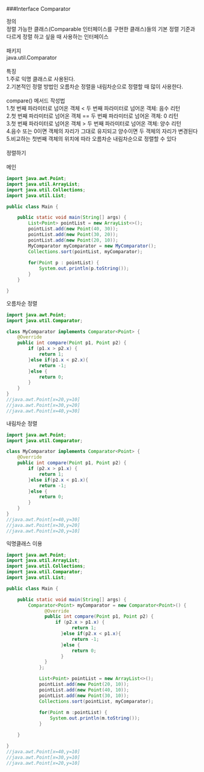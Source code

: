 ###Interface Comparator<T>

정의
<br>
정렬 가능한 클래스(Comparable 인터페이스를 구현한 클래스)들의 기본 정렬 기준과 다르게 정렬 하고 싶을 때 사용하는 인터페이스
<br>
<br>
패키지
<br>
java.util.Comparator
<br>
<br>
특징
<br>
1.주로 익명 클래스로 사용된다.
<br>
2.기본적인 정렬 방법인 오름차순 정렬을 내림차순으로 정렬할 때 많이 사용한다.
<br>
<br>
compare() 메서드 작성법
<br>
1.첫 번째 파라미터로 넘어온 객체 < 두 번째 파라미터로 넘어온 객체: 음수 리턴
<br>
2.첫 번째 파라미터로 넘어온 객체 == 두 번째 파라미터로 넘어온 객체: 0 리턴
<br>
3.첫 번째 파라미터로 넘어온 객체 > 두 번째 파라미터로 넘어온 객체: 양수 리턴
<br>
4.음수 또는 0이면 객체의 자리가 그대로 유지되고 양수이면 두 객체의 자리가 변경된다
<br>
5.비교하는 첫번째 객체의 위치에 따라 오름차순 내림차순으로 정렬할 수 있다
<br>
<br>
정렬하기
<br>
<br>
메인

```java
import java.awt.Point;
import java.util.ArrayList;
import java.util.Collections;
import java.util.List;

public class Main {

	public static void main(String[] args) {
		List<Point> pointList = new ArrayList<>();
		pointList.add(new Point(40, 30));
		pointList.add(new Point(30, 20));
		pointList.add(new Point(20, 10));
		MyComparator myComparator = new MyComparator();
		Collections.sort(pointList, myComparator);
		
		for(Point p : pointList) {
			System.out.println(p.toString());
		}
	}

}
```
오름차순 정렬

```java
import java.awt.Point;
import java.util.Comparator;

class MyComparator implements Comparator<Point> {
	@Override
	public int compare(Point p1, Point p2) {
		if (p1.x > p2.x) {
			return 1;
		}else if(p1.x < p2.x){ 
			return -1;
		}else {
			return 0;
		}
	}
}
//java.awt.Point[x=20,y=10]
//java.awt.Point[x=30,y=20]
//java.awt.Point[x=40,y=30]
```
내림차순 정렬

```java
import java.awt.Point;
import java.util.Comparator;

class MyComparator implements Comparator<Point> {
	@Override
	public int compare(Point p1, Point p2) {
		if (p2.x > p1.x) {
			return 1;
		}else if(p2.x < p1.x){ 
			return -1;
		}else {
			return 0;
		}
	}
}
//java.awt.Point[x=40,y=30]
//java.awt.Point[x=30,y=20]
//java.awt.Point[x=20,y=10]
```
익명클래스 이용

```java
import java.awt.Point;
import java.util.ArrayList;
import java.util.Collections;
import java.util.Comparator;
import java.util.List;

public class Main {

	public static void main(String[] args) {
		Comparator<Point> myComparator = new Comparator<Point>() {
			  @Override
			  public int compare(Point p1, Point p2) { 
				  if (p2.x > p1.x) {
						return 1;
					}else if(p2.x < p1.x){ 
						return -1;
					}else {
						return 0;
					}
			  }
			};

			List<Point> pointList = new ArrayList<>();
			pointList.add(new Point(20, 10));
			pointList.add(new Point(40, 10));
			pointList.add(new Point(30, 10));
			Collections.sort(pointList, myComparator);
			
			for(Point m :pointList) {
				System.out.println(m.toString());
			}

	}

}
//java.awt.Point[x=40,y=10]
//java.awt.Point[x=30,y=10]
//java.awt.Point[x=20,y=10]
```